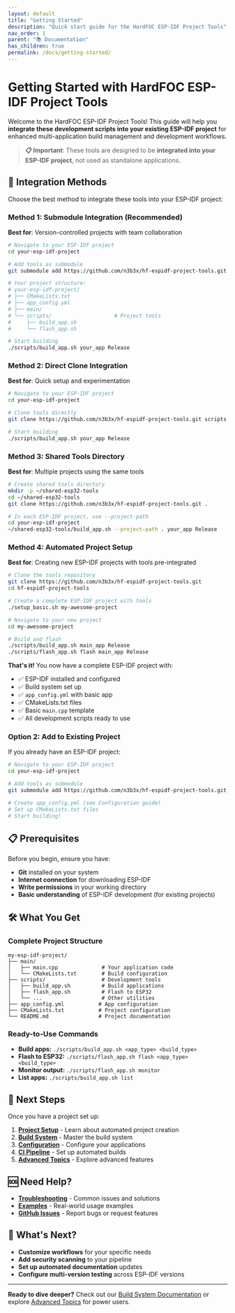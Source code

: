 ```yaml
---
layout: default
title: "Getting Started"
description: "Quick start guide for the HardFOC ESP-IDF Project Tools"
nav_order: 1
parent: "📚 Documentation"
has_children: true
permalink: /docs/getting-started/
---
```


# Getting Started with HardFOC ESP-IDF Project Tools

Welcome to the HardFOC ESP-IDF Project Tools! This guide will help you **integrate these development scripts into your existing ESP-IDF project** for enhanced multi-application build management and development workflows.

> **📋 Important**: These tools are designed to be **integrated into your ESP-IDF project**, not used as standalone applications.

## 🚀 Integration Methods

Choose the best method to integrate these tools into your ESP-IDF project:

### Method 1: Submodule Integration (Recommended)

**Best for**: Version-controlled projects with team collaboration

```bash
# Navigate to your ESP-IDF project
cd your-esp-idf-project

# Add tools as submodule
git submodule add https://github.com/n3b3x/hf-espidf-project-tools.git scripts

# Your project structure:
# your-esp-idf-project/
# ├── CMakeLists.txt
# ├── app_config.yml
# ├── main/
# └── scripts/                    # Project tools
#     ├── build_app.sh
#     └── flash_app.sh

# Start building
./scripts/build_app.sh your_app Release
```

### Method 2: Direct Clone Integration

**Best for**: Quick setup and experimentation

```bash
# Navigate to your ESP-IDF project
cd your-esp-idf-project

# Clone tools directly
git clone https://github.com/n3b3x/hf-espidf-project-tools.git scripts

# Start building
./scripts/build_app.sh your_app Release
```

### Method 3: Shared Tools Directory

**Best for**: Multiple projects using the same tools

```bash
# Create shared tools directory
mkdir -p ~/shared-esp32-tools
cd ~/shared-esp32-tools
git clone https://github.com/n3b3x/hf-espidf-project-tools.git .

# In each ESP-IDF project, use --project-path
cd your-esp-idf-project
~/shared-esp32-tools/build_app.sh --project-path . your_app Release
```

### Method 4: Automated Project Setup

**Best for**: Creating new ESP-IDF projects with tools pre-integrated

```bash
# Clone the tools repository
git clone https://github.com/n3b3x/hf-espidf-project-tools.git
cd hf-espidf-project-tools

# Create a complete ESP-IDF project with tools
./setup_basic.sh my-awesome-project

# Navigate to your new project
cd my-awesome-project

# Build and flash
./scripts/build_app.sh main_app Release
./scripts/flash_app.sh flash main_app Release
```

**That's it!** You now have a complete ESP-IDF project with:
- ✅ ESP-IDF installed and configured
- ✅ Build system set up
- ✅ `app_config.yml` with basic app
- ✅ CMakeLists.txt files
- ✅ Basic `main.cpp` template
- ✅ All development scripts ready to use

### Option 2: Add to Existing Project

If you already have an ESP-IDF project:

```bash
# Navigate to your ESP-IDF project
cd your-esp-idf-project

# Add tools as submodule
git submodule add https://github.com/n3b3x/hf-espidf-project-tools.git scripts

# Create app_config.yml (see Configuration guide)
# Set up CMakeLists.txt files
# Start building!
```

## 📋 Prerequisites

Before you begin, ensure you have:

- **Git** installed on your system
- **Internet connection** for downloading ESP-IDF
- **Write permissions** in your working directory
- **Basic understanding** of ESP-IDF development (for existing projects)

## 🛠️ What You Get

### Complete Project Structure
```
my-esp-idf-project/
├── main/
│   ├── main.cpp              # Your application code
│   └── CMakeLists.txt        # Build configuration
├── scripts/                  # Development tools
│   ├── build_app.sh          # Build applications
│   ├── flash_app.sh          # Flash to ESP32
│   └── ...                   # Other utilities
├── app_config.yml           # App configuration
├── CMakeLists.txt           # Project configuration
└── README.md                # Project documentation
```

### Ready-to-Use Commands
- **Build apps:** `./scripts/build_app.sh <app_type> <build_type>`
- **Flash to ESP32:** `./scripts/flash_app.sh flash <app_type> <build_type>`
- **Monitor output:** `./scripts/flash_app.sh monitor`
- **List apps:** `./scripts/build_app.sh list`

## 🎯 Next Steps

Once you have a project set up:

1. **[Project Setup](project-setup/)** - Learn about automated project creation
2. **[Build System](build-system/)** - Master the build system
3. **[Configuration](configuration/)** - Configure your applications
4. **[CI Pipeline](ci-pipeline/)** - Set up automated builds
5. **[Advanced Topics](advanced/multi-version-idf/)** - Explore advanced features

## 🆘 Need Help?

- **[Troubleshooting](troubleshooting/)** - Common issues and solutions
- **[Examples](examples/)** - Real-world usage examples
- **[GitHub Issues](https://github.com/n3b3x/hf-espidf-project-tools/issues)** - Report bugs or request features

## 🎯 What's Next?

- **Customize workflows** for your specific needs
- **Add security scanning** to your pipeline
- **Set up automated documentation** updates
- **Configure multi-version testing** across ESP-IDF versions

---

**Ready to dive deeper?** Check out our [Build System Documentation](build-system/) or explore [Advanced Topics](advanced/multi-version-idf/) for power users.
